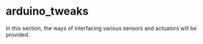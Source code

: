 # arduino_tweaks
In this section, the ways of interfacing various sensors and actuators will be provided. 
